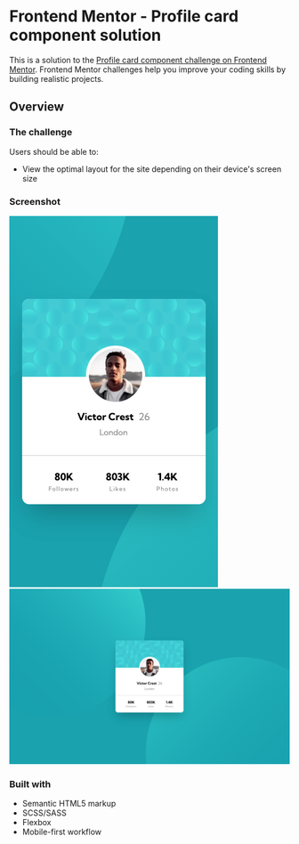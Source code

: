 # Frontend Mentor - Profile card component solution

This is a solution to the [Profile card component challenge on Frontend Mentor](https://www.frontendmentor.io/challenges/profile-card-component-cfArpWshJ). Frontend Mentor challenges help you improve your coding skills by building realistic projects. 

## Overview

### The challenge

Users should be able to:

- View the optimal layout for the site depending on their device's screen size

### Screenshot

![](./images/mobile-375px.png)
![](./images/desktop-1440px.png)

### Built with

- Semantic HTML5 markup
- SCSS/SASS
- Flexbox
- Mobile-first workflow
